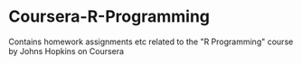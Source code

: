 Coursera-R-Programming
======================

Contains homework assignments etc related to the "R Programming" course by Johns Hopkins on Coursera
